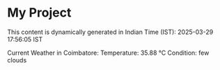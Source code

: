 # My Project

This content is dynamically generated in Indian Time (IST): 2025-03-29 17:56:05 IST


Current Weather in Coimbatore:
Temperature: 35.88 °C
Condition: few clouds
